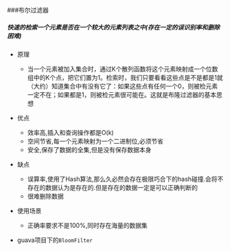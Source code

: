 ###布尔过滤器
##### 快速的检索一个元素是否在一个较大的元素列表之中(存在一定的误识别率和删除困难)
- 原理
   - 当一个元素被加入集合时，通过K个散列函数将这个元素映射成一个位数组中的K个点，把它们置为1。检索时，我们只要看看这些点是不是都是1就（大约）知道集合中有没有它了：如果这些点有任何一个0，则被检元素一定不在；如果都是1，则被检元素很可能在。这就是布隆过滤器的基本思想

- 优点
   - 效率高,插入和查询操作都是O(k)
   - 空间节省,每一个元素映射为一个二进制位,必须节省
   - 安全,保存了数据的全集,但是没有保存数据本身

- 缺点
   - 误算率,使用了Hash算法,那么久必然会存在极限巧合下的hash碰撞.会将不存在的数据认为是存在的.但是存在的数据一定是可以正确判断的
   - 很难删除数据

- 使用场景
   - 正确率要求不是100%,同时存在海量的数据集

- guava项目下的`BloomFilter`
        